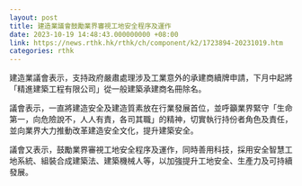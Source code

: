 ```yaml
---
layout: post
title: 建造業議會鼓勵業界審視工地安全程序及運作
date: 2023-10-19 14:48:43.000000000 +08:00
link: https://news.rthk.hk/rthk/ch/component/k2/1723894-20231019.htm
categories: rthk
---
```


建造業議會表示，支持政府嚴肅處理涉及工業意外的承建商續牌申請，下月中起將「精進建築工程有限公司」從一般建築承建商名冊除名。

議會表示，一直將建造安全及建造質素放在行業發展首位，並呼籲業界緊守「生命第一，向危險說不，人人有責，各司其職」的精神，切實執行持份者角色及責任，並向業界大力推動改革建造安全文化，提升建築安全。

議會又表示，鼓勵業界審視工地安全程序及運作，同時善用科技，採用安全智慧工地系統、組裝合成建築法、建築機械人等，以加強提升工地安全、生產力及可持續發展。
